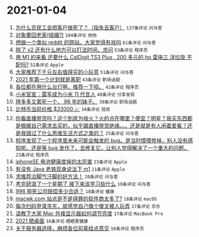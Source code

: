 # 2021-01-04

1. [为什么农民工会把客户做死了？（指失去客户）](https://www.v2ex.com/t/741218) `137条评论` `问与答`
1. [对象要回老家(结婚?)](https://www.v2ex.com/t/741194) `104条评论` `他他`
1. [想做一个类似 reddit 的网站，大家觉得有戏吗](https://www.v2ex.com/t/741208) `61条评论` `问与答`
1. [除了 v2 还有什么地方可以打法时间，求问](https://www.v2ex.com/t/741168) `53条评论` `程序员`
1. [用 M1 的来看,还要什么 CalDigit TS3 Plus , 200 多元的 hp 雷电三 洋垃圾 不配吗?](https://www.v2ex.com/t/741207) `52条评论` `Apple`
1. [大家推荐下千元左右值得买的小玩意](https://www.v2ex.com/t/741221) `51条评论` `问与答`
1. [2021 年第一个计划就是离职](https://www.v2ex.com/t/741147) `43条评论` `职场话题`
1. [各位都在用什么台灯啊，推荐一下呗。](https://www.v2ex.com/t/741253) `42条评论` `程序员`
1. [小米官宣：雷军成为小米 11 代言人](https://www.v2ex.com/t/741252) `40条评论` `分享发现`
1. [拼多多又累死一个， 98 年的妹子。](https://www.v2ex.com/t/741312) `39条评论` `职场话题`
1. [比特币当前价格 $33000 📈](https://www.v2ex.com/t/741190) `34条评论` `投资`
1. [你看直播带货吗？这个到底为啥火？火的点在哪里？便宜？明星？我买东西都是根据自己需求去买的，似乎跟直播带货绝缘。。。还是就是有人闲着爱看？还是我错过了什么思维生活方式之类的？](https://www.v2ex.com/t/741316) `25条评论` `问与答`
1. [程序发现了一个程序里未来可能会触发的 bug。是当时摸摸修掉，别人没有感知呢。还是等 bug 发作了，去修复它，让别人觉得解决了一个重大的问题。](https://www.v2ex.com/t/741294) `23条评论` `程序员`
1. [iphoneSE 电池健康度掉的太厉害](https://www.v2ex.com/t/741251) `23条评论` `Apple`
1. [有没有 Java 老铁现身说法下 m1](https://www.v2ex.com/t/741149) `21条评论` `Apple`
1. [求推荐治脚气汗脚的好方法！](https://www.v2ex.com/t/741263) `20条评论` `问与答`
1. [考完研浪了一个星期了 接下来该学习些什么](https://www.v2ex.com/t/741152) `19条评论` `问与答`
1. [996 猝死公司赔偿多少合适？](https://www.v2ex.com/t/741309) `18条评论` `健康`
1. [macwk.com 站点是不是得罪的软件商太多了?](https://www.v2ex.com/t/741280) `18条评论` `macOS`
1. [每次扫码登录京东，就感觉自己像个傻叉被人玩弄](https://www.v2ex.com/t/741220) `17条评论` `京东`
1. [请教下大家 Mac 外接显示器如何调节亮度](https://www.v2ex.com/t/741155) `17条评论` `MacBook Pro`
1. [2021 晒桌面](https://www.v2ex.com/t/741275) `16条评论` `晒晒更健康`
1. [关于服务器选择，麻烦各位前辈给点意见](https://www.v2ex.com/t/741178) `16条评论` `程序员`
